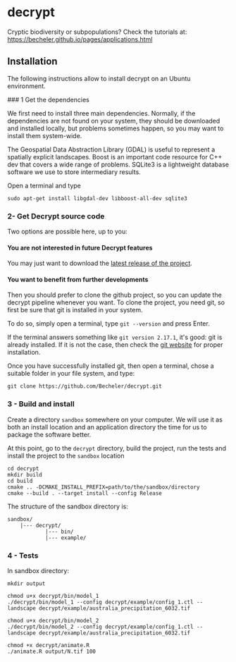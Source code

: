 # decrypt

Cryptic biodiversity or subpopulations? Check the tutorials at: https://becheler.github.io/pages/applications.html


## Installation

The following instructions allow to install decrypt on an Ubuntu environment.

### 1 Get the dependencies

We first need to install three main dependencies.
Normally, if the dependencies are not found on your system, they should be downloaded
and installed locally, but problems sometimes happen, so you may want to install
them system-wide.

The Geospatial Data Abstraction Library (GDAL) is useful to represent a
spatially explicit landscapes. Boost is an important code resource for C++ dev
that covers a wide range of problems. SQLite3 is a lightweight database software
we use to store intermediary results.

Open a terminal and type
```
sudo apt-get install libgdal-dev libboost-all-dev sqlite3
```

### 2- Get Decrypt source code

Two options are possible here, up to you:

#### You are not interested in future Decrypt features

You may just want to download the [latest release of the project](https://github.com/Becheler/decrypt/releases).

#### You want to benefit from further developments

Then you should prefer to clone the github project, so you can update the decrypt pipeline
whenever you want. To clone the project, you need git, so first be sure that git is installed in your system.

To do so, simply open a terminal, type ``git --version`` and press Enter.

If the terminal answers something like ``git version 2.17.1``, it's good: git is already installed.
If it is not the case, then check the [git website](https://git-scm.com/) for proper installation.

Once you have successfully installed git, then open a terminal, chose a suitable
folder in your file system, and type:

```
git clone https://github.com/Becheler/decrypt.git
```

### 3 - Build and install

Create a directory ```sandbox``` somewhere on your computer. We will use it
as both an install location and an application directory the time for us to package the software better.

At this point, go to the ``decrypt`` directory, build the project, run the tests and install
the project to the ```sandbox``` location

```
cd decrypt
mkdir build
cd build
cmake .. -DCMAKE_INSTALL_PREFIX=path/to/the/sandbox/directory
cmake --build . --target install --config Release
```

The structure of the sandbox directory is:
```
sandbox/
    |--- decrypt/
            |--- bin/
            |--- example/
```

### 4 - Tests

In sandbox directory:
```
mkdir output

chmod u+x decrypt/bin/model_1
./decrypt/bin/model_1 --config decrypt/example/config_1.ctl --landscape decrypt/example/australia_precipitation_6032.tif

chmod u+x decrypt/bin/model_2
./decrypt/bin/model_2 --config decrypt/example/config_1.ctl --landscape decrypt/example/australia_precipitation_6032.tif

chmod +x decrypt/animate.R
./animate.R output/N.tif 100 
```
